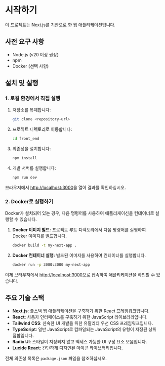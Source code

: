 # 시작하기

이 프로젝트는 Next.js를 기반으로 한 웹 애플리케이션입니다.

## 사전 요구 사항

- Node.js (v20 이상 권장)
- npm
- Docker (선택 사항)

## 설치 및 실행

### 1. 로컬 환경에서 직접 실행

1.  저장소를 복제합니다:
    ```bash
    git clone <repository-url>
    ```
2.  프로젝트 디렉토리로 이동합니다:
    ```bash
    cd front_end
    ```
3.  의존성을 설치합니다:
    ```bash
    npm install
    ```
4.  개발 서버를 실행합니다:
    ```bash
    npm run dev
    ```

브라우저에서 [http://localhost:3000](http://localhost:3000)을 열어 결과를 확인하십시오.

### 2. Docker로 실행하기

Docker가 설치되어 있는 경우, 다음 명령어를 사용하여 애플리케이션을 컨테이너로 실행할 수 있습니다.

1.  **Docker 이미지 빌드:**
    프로젝트 루트 디렉토리에서 다음 명령어를 실행하여 Docker 이미지를 빌드합니다.
    ```bash
    docker build -t my-next-app .
    ```

2.  **Docker 컨테이너 실행:**
    빌드된 이미지를 사용하여 컨테이너를 실행합니다.
    ```bash
    docker run -p 3000:3000 my-next-app
    ```

이제 브라우저에서 [http://localhost:3000](http://localhost:3000)으로 접속하여 애플리케이션을 확인할 수 있습니다.

## 주요 기술 스택

- **Next.js**: 풀스택 웹 애플리케이션을 구축하기 위한 React 프레임워크입니다.
- **React**: 사용자 인터페이스를 구축하기 위한 JavaScript 라이브러리입니다.
- **Tailwind CSS**: 신속한 UI 개발을 위한 유틸리티 우선 CSS 프레임워크입니다.
- **TypeScript**: 일반 JavaScript로 컴파일되는 JavaScript의 유형이 지정된 상위 집합입니다.
- **Radix UI**: 스타일이 지정되지 않고 액세스 가능한 UI 구성 요소 모음입니다.
- **Lucide React**: 간단하게 디자인된 아이콘 라이브러리입니다.

전체 의존성 목록은 `package.json` 파일을 참조하십시오.